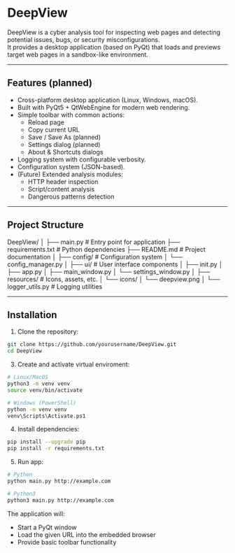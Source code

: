 # DeepView

DeepView is a cyber analysis tool for inspecting web pages and detecting potential issues, bugs, or security misconfigurations.  
It provides a desktop application (based on PyQt) that loads and previews target web pages in a sandbox-like environment.  

---

## Features (planned)

- Cross-platform desktop application (Linux, Windows, macOS).  
- Built with PyQt5 + QtWebEngine for modern web rendering.  
- Simple toolbar with common actions:
  - Reload page
  - Copy current URL
  - Save / Save As (planned)
  - Settings dialog (planned)
  - About & Shortcuts dialogs
- Logging system with configurable verbosity.  
- Configuration system (JSON-based).  
- (Future) Extended analysis modules:
  - HTTP header inspection
  - Script/content analysis
  - Dangerous patterns detection  

---

## Project Structure

DeepView/
│
├── main.py # Entry point for application
├── requirements.txt # Python dependencies
├── README.md # Project documentation
│
├── config/ # Configuration system
│ └── config_manager.py
│
├── ui/ # User interface components
│ ├── init.py
│ ├── app.py
│ ├── main_window.py
│ └── settings_window.py
│
├── resources/ # Icons, assets, etc.
│ └── icons/
│ └── deepview.png
│
└── logger_utils.py # Logging utilities


---

## Installation

1. Clone the repository:

```bash
git clone https://github.com/yourusername/DeepView.git
cd DeepView
```

3. Create and activate virtual enviroment:
```bash
# Linux/MacOS
python3 -m venv venv
source venv/bin/activate

# Windows (PowerShell)
python -m venv venv
venv\Scripts\Activate.ps1
```

4. Install dependencies:
```bash
pip install --upgrade pip
pip install -r requirements.txt
```

5. Run app:
```bash
# Python
python main.py http://example.com

# Python3
python3 main.py http://example.com
```

The application will:
 - Start a PyQt window
 - Load the given URL into the embedded browser
 - Provide basic toolbar functionality